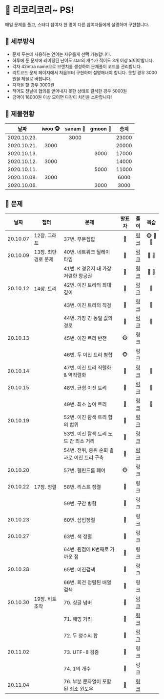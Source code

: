 # 🍉 리코리코리~ PS!

매일 문제를 풀고, 스터디 참여자 한 명이 다른 참여자들에게 설명하며 구현합니다. 


## 🍉 세부방식

- 문제 푸는데 사용하는 언어는 자유롭게 선택 가능합니다.
- 하루에 푼 문제에 레이팅된 난이도 star의 개수가 적어도 3개 이상 되어야합니다.
- 각자 42intra name으로 브랜치를 생성하여 문제풀이 코드를 관리합니다.
- 리트코드 문제 페이지에서 처음부터 구현하며 설명해내야 합니다. 못할 경우 3000원을 제물로 바칩니다.
- 지각을 할 경우 3000원
- 적어도 전날에 협의를 얻어내지 못한 상태로 결석한 경우 5000원
- 금액이 18000원 이상 모이면 다같이 치킨을 소환합니다!


## 🍉 제물현황

| 날짜 | iwoo 🐵 | sanam :ghost: | gmoon 🌙 | 총계 |
| :----: | :----: | :-----: | :-----: | :-----: |
| 2020.10.23.|     |  3000  |       |  23000   |
| 2020.10.21.| 3000     |       |       |  20000   |
| 2020.10.13.|      |       |  3000     |  17000   |
| 2020.10.12.| 3000     |       |       |  14000   |
| 2020.10.11.|      |       |   5000    |  11000   |
| 2020.10.08.|  3000    |       |       |  6000   |
| 2020.10.06.|      |       | 3000      |  3000   |


## 🍉 문제

| 날짜 | 챕터 | 문제 | 발표자 | 풀이 | 복습 |
| :-: | - | - | :-: | :-: | :-: |
| 20.10.07 | 12장. 그래프 | 37번. 부분집합 | :ghost: | [링크](https://github.com/leecoleecolee/ProblemSolving/blob/sanam/Problem/DFS_BFS/78.py) | 🐵 :ghost: 🌙 |
| 20.10.09 | 13장. 최단 경로 문제 | 40번. 네트워크 딜레이 타임 | 🌙 | [링크](https://github.com/leecoleecolee/ProblemSolving/blob/gmoon/python_algorithm_interview/13_shortest_way/40_743.py) | 🌙 👻 |
|          |      | 41번. K 경유지 내 가장 저렴한 항공권 | 🌙 | [링크](https://github.com/leecoleecolee/ProblemSolving/blob/gmoon/python_algorithm_interview/13_shortest_way/41_787.py)     | 🌙 👻 |
| 20.10.12 | 14장. 트리 | 42번. 이진 트리의 최대 깊이 | :ghost: | [링크](https://github.com/leecoleecolee/ProblemSolving/blob/sanam/Problem/Tree/104.py)     |  👻 |
|          |      | 43번. 이진 트리의 직경 | :ghost: | [링크](https://github.com/leecoleecolee/ProblemSolving/blob/sanam/Problem/Tree/543.py)     |  👻 |
|          |      | 44번. 가장 긴 동일 값의 경로 | :ghost: | [링크](https://github.com/leecoleecolee/ProblemSolving/blob/sanam/Problem/Tree/687.py)     |  👻 |
| 20.10.13 |      | 45번. 이진 트리 반전 | 🐵 | 링크 | |
|          |      | 46번. 두 이진 트리 병합 | 🐵 | 링크 |  |
| 20.10.14 |      | 47번. 이진 트리 직렬화 & 역직렬화 | 🌙 | [링크](https://github.com/leecoleecolee/ProblemSolving/blob/gmoon/python_algorithm_interview/14_tree/47_297.py) | 🌙 |
| 20.10.15 |      | 48번. 균형 이진 트리 | :ghost: | [링크](https://github.com/leecoleecolee/ProblemSolving/blob/sanam/Problem/Tree/110.py) | :ghost: |
|          |      | 49번. 최소 높이 트리 | :ghost: | [링크](https://github.com/leecoleecolee/ProblemSolving/blob/sanam/Problem/Tree/310.py) | :ghost: |
| 20.10.19 |      | 52번. 이진 탐색 트리 합의 범위 | 🌙 | [링크](https://github.com/leecoleecolee/ProblemSolving/blob/gmoon/python_algorithm_interview/14_tree/52_938.py) | |
|          |      | 53번. 이진 탐색 트리 노드 간 최소 거리 | 🌙 | [링크](https://github.com/leecoleecolee/ProblemSolving/blob/gmoon/python_algorithm_interview/14_tree/53_783.py) | |
|          |      | 54번. 전위, 중위 순회 결과로 이진 트리 구축 | 🌙 | [링크](https://github.com/leecoleecolee/ProblemSolving/blob/gmoon/python_algorithm_interview/14_tree/54_105.py) | |
| 20.10.20 |      | 57번. 펠린드롬 페어 | 🐵 | 링크 |  |
| 20.10.22 | 17장. 정렬 | 58번. 리스트 정렬 | 🌙 | 링크 | |
|          |      | 59번. 구간 병합 | 🌙 | 링크 | |
| 20.10.23 |      | 60번. 삽입정렬  | 👻 | 링크 |  |
| 20.10.27 |      | 63번. 색 정렬 | 🌙 | 링크 | |
|          |      | 64번. 원점에 K번째로 가까운 점 | 🌙 | 링크 | |
| 20.10.28 |      | 65번. 이진검색  | 👻 | 링크 |  |
|          |      | 66번. 회전 정렬된 배열 검색  | 👻 | 링크 |  |
| 20.10.30 | 19장. 비트 조작 | 70. 싱글 넘버 | 🌙 | [링크](https://github.com/leecoleecolee/ProblemSolving/blob/gmoon/python_algorithm_interview/19_bit/70_136.py) | |
|          |      | 71. 해밍 거리 | 🌙 | [링크](https://github.com/leecoleecolee/ProblemSolving/blob/gmoon/python_algorithm_interview/19_bit/71_461.py) | |
|          |      | 72. 두 정수의 합 | 🌙 | [링크](https://github.com/leecoleecolee/ProblemSolving/blob/gmoon/python_algorithm_interview/19_bit/72_371.py) | |
| 20.11.02 |      | 73. UTF-8 검증 | :ghost: | 링크 | |
|          |      | 74. 1의 개수 | :ghost:| 링크 | |
| 20.11.04 |      | 76. 부분 문자열이 포함된 최소 윈도우 | 🌙 | [링크](https://github.com/leecoleecolee/ProblemSolving/blob/gmoon/python_algorithm_interview/20_sliding_window/76_76.py) | |
